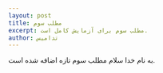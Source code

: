 ```yaml
---
layout: post
title: مطلب سوم
excerpt: مطلب سوم برای آزمایش کامل است.
author: تدامیس
---
```

به نام خدا
سلام
مطلب سوم تازه اضافه شده است.
